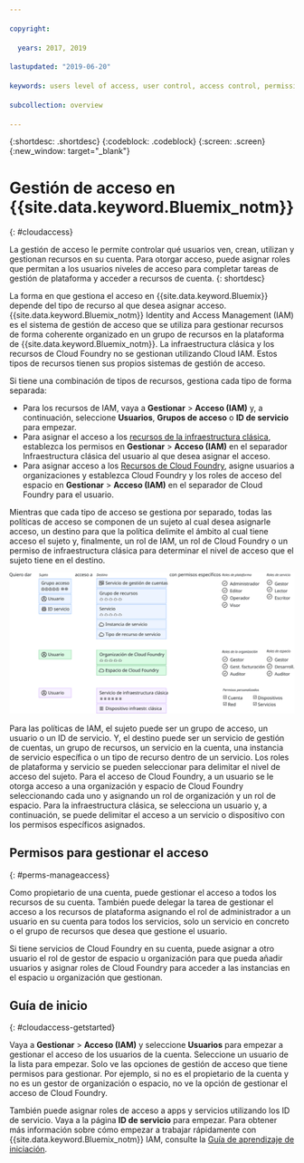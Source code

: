 ```yaml
---

copyright:

  years: 2017, 2019

lastupdated: "2019-06-20"

keywords: users level of access, user control, access control, permissions

subcollection: overview

---
```


{:shortdesc: .shortdesc}
{:codeblock: .codeblock}
{:screen: .screen}
{:new_window: target="_blank"}

# Gestión de acceso en {{site.data.keyword.Bluemix_notm}}
{: #cloudaccess}

La gestión de acceso le permite controlar qué usuarios ven, crean, utilizan y gestionan recursos en su cuenta. Para otorgar acceso, puede asignar roles que permitan a los usuarios niveles de acceso para completar tareas de gestión de plataforma y acceder a recursos de cuenta.
{: shortdesc}

La forma en que gestiona el acceso en {{site.data.keyword.Bluemix}} depende del tipo de recurso al que desea asignar acceso. {{site.data.keyword.Bluemix_notm}} Identity and Access Management (IAM) es el sistema de gestión de acceso que se utiliza para gestionar recursos de forma coherente organizado en un grupo de recursos en la plataforma de {{site.data.keyword.Bluemix_notm}}. La infraestructura clásica y los recursos de Cloud Foundry no se gestionan utilizando Cloud IAM. Estos tipos de recursos tienen sus propios sistemas de gestión de acceso. 

Si tiene una combinación de tipos de recursos, gestiona cada tipo de forma separada:

* Para los recursos de IAM, vaya a **Gestionar** &gt; **Acceso (IAM)** y, a continuación, seleccione **Usuarios**, **Grupos de acceso** o **ID de servicio** para empezar.
* Para asignar el acceso a los [recursos de la infraestructura clásica](/docs/iam?topic=iam-infrapermission), establezca los permisos en **Gestionar** > **Acceso (IAM)** en el separador Infraestructura clásica del usuario al que desea asignar el acceso. 
* Para asignar acceso a los [Recursos de Cloud Foundry](/docs/iam?topic=iam-cfaccess), asigne usuarios a organizaciones y establezca Cloud Foundry y los roles de acceso del espacio en **Gestionar** > **Acceso (IAM)** en el separador de Cloud Foundry para el usuario.

Mientras que cada tipo de acceso se gestiona por separado, todas las políticas de acceso se componen de un sujeto al cual desea asignarle acceso, un destino para que la política delimite el ámbito al cual tiene acceso el sujeto y, finalmente, un rol de IAM, un rol de Cloud Foundry o un permiso de infraestructura clásica para determinar el nivel de acceso que el sujeto tiene en el destino.

![Políticas de gestión de acceso utilizando permisos de IAM, de Cloud Foundry o de la infraestructura clásica.](images/access-management.svg "Cómo funciona la asignación de políticas, comenzando por un asunto, seleccionando un destino y asignando luego un rol o permiso")

Para las políticas de IAM, el sujeto puede ser un grupo de acceso, un usuario o un ID de servicio. Y, el destino puede ser un servicio de gestión de cuentas, un grupo de recursos, un servicio en la cuenta, una instancia de servicio específica o un tipo de recurso dentro de un servicio. Los roles de plataforma y servicio se pueden seleccionar para delimitar el nivel de acceso del sujeto. Para el acceso de Cloud Foundry, a un usuario se le otorga acceso a una organización y espacio de Cloud Foundry seleccionando cada uno y asignando un rol de organización y un rol de espacio. Para la infraestructura clásica, se selecciona un usuario y, a continuación, se puede delimitar el acceso a un servicio o dispositivo con los permisos específicos asignados.

## Permisos para gestionar el acceso
{: #perms-manageaccess}

Como propietario de una cuenta, puede gestionar el acceso a todos los recursos de su cuenta. También puede delegar la tarea de gestionar el acceso a los recursos de plataforma asignando el rol de administrador a un usuario en su cuenta para todos los servicios, solo un servicio en concreto o el grupo de recursos que desea que gestione el usuario.

Si tiene servicios de Cloud Foundry en su cuenta, puede asignar a otro usuario el rol de gestor de espacio u organización para que pueda añadir usuarios y asignar roles de Cloud Foundry para acceder a las instancias en el espacio u organización que gestionan.


## Guía de inicio
{: #cloudaccess-getstarted}

Vaya a **Gestionar** &gt; **Acceso (IAM)** y seleccione **Usuarios** para empezar a gestionar el acceso de los usuarios de la cuenta. Seleccione un usuario de la lista para empezar. Solo ve las opciones de gestión de acceso que tiene permisos para gestionar. Por ejemplo, si no es el propietario de la cuenta y no es un gestor de organización o espacio, no ve la opción de gestionar el acceso de Cloud Foundry.

También puede asignar roles de acceso a apps y servicios utilizando los ID de servicio. Vaya a la página **ID de servicio** para empezar. Para obtener más información sobre cómo empezar a trabajar rápidamente con {{site.data.keyword.Bluemix_notm}} IAM, consulte la [Guía de aprendizaje de iniciación](/docs/iam?topic=iam-getstarted).
